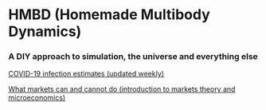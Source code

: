 # HMBD (Homemade Multibody Dynamics)
### A DIY approach to simulation, the universe and everything else

[COVID-19 infection estimates (updated weekly)](covid_models/corona_models.html)

[What markets can and cannot do (introduction to markets theory and microeconomics)](notes_review/markets_theory_and_application.html)

